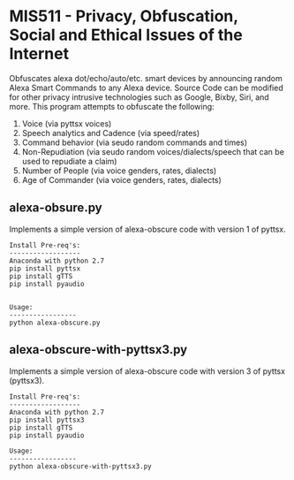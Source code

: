 # MIS511 - Privacy, Obfuscation, Social and Ethical Issues of the Internet

Obfuscates alexa dot/echo/auto/etc. smart devices by announcing random Alexa Smart Commands to any Alexa device. Source Code can be modified for other privacy intrusive technologies such as Google, Bixby, Siri, and more. This program attempts to obfuscate the following: 

1) Voice (via pyttsx voices)
2) Speech analytics and Cadence  (via speed/rates)
3) Command behavior (via seudo random commands and times)
4) Non-Repudiation (via seudo random voices/dialects/speech that can be used to repudiate a claim) 
5) Number of People (via voice genders, rates, dialects) 
6) Age of Commander (via voice genders, rates, dialects)

alexa-obsure.py 
---------------
Implements a simple version of alexa-obscure code with version 1 of pyttsx. 

    Install Pre-req's: 
    ------------------
    Anaconda with python 2.7
    pip install pyttsx
    pip install gTTS
    pip install pyaudio


    Usage: 
    -----------------
    python alexa-obscure.py
    
    
alexa-obscure-with-pyttsx3.py
------------------------------
Implements a simple version of alexa-obscure code with version 3 of pyttsx (pyttsx3). 

    Install Pre-req's: 
    ------------------
    Anaconda with python 2.7
    pip install pyttsx3
    pip install gTTS
    pip install pyaudio

    Usage: 
    -----------------
    python alexa-obscure-with-pyttsx3.py




